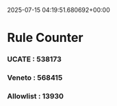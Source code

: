 2025-07-15 04:19:51.680692+00:00
# Rule Counter 
 ### UCATE : 538173

 ### Veneto : 568415

 ### Allowlist : 13930
